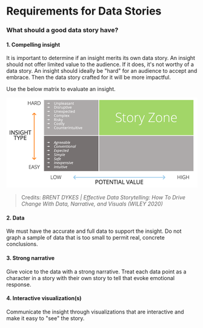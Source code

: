 # Requirements for Data Stories

### What should a good data story have?

#### 1. Compelling insight

It is important to determine if an insight merits its own data story. An insight should not offer limited value to the audience. If it does, it's not worthy of a data story. An insight should ideally be "hard" for an audience to accept and embrace. Then the data story crafted for it will be more impactful.

Use the below matrix to evaluate an insight.

![Insight evaluation matrix](./assets/matrix.png)
> Credits: *BRENT DYKES | Effective Data Storytelling: How To Drive Change With Data, Narrative, and Visuals (WILEY 2020)*

#### 2. Data

We must have the accurate and full data to support the insight. Do not graph a sample of data  that is too small to permit real, concrete conclusions.

#### 3. Strong narrative

Give voice to the data with a strong narrative. Treat each data point as a character in a story with their own story to tell that evoke emotional response.

#### 4. Interactive visualization(s)

Communicate the insight through visualizations that are interactive and make it easy to "see" the story.
